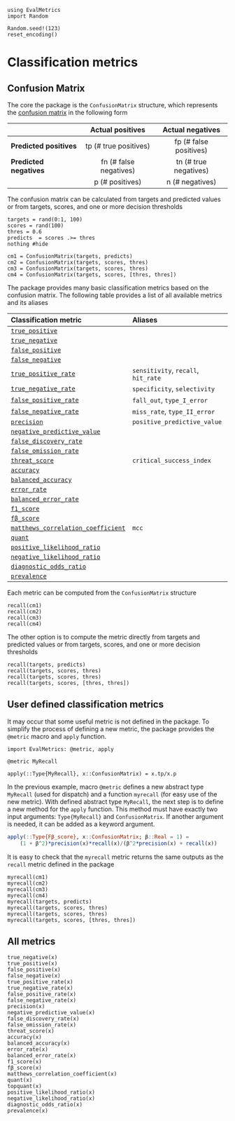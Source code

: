 ```@setup metrics
using EvalMetrics
import Random

Random.seed!(123)
reset_encoding()
```

# Classification metrics

## Confusion Matrix
The core the package is the `ConfusionMatrix` structure, which represents the [confusion matrix](https://en.wikipedia.org/wiki/Confusion_matrix) in the following form

| `` ``                   |    Actual positives    |    Actual negatives    |
|:--                      |:-:                     |:-:                     |
| **Predicted positives** | tp (# true positives)  | fp (# false positives) |
| **Predicted negatives** | fn (# false negatives) | tn (# true negatives)  |
|                         | p (# positives)        | n (# negatives)        |

The confusion matrix can be calculated from targets and predicted values or from targets, scores, and one or more decision thresholds 

```@example metrics
targets = rand(0:1, 100)
scores = rand(100)
thres = 0.6
predicts  = scores .>= thres
nothing #hide
```

```@repl metrics
cm1 = ConfusionMatrix(targets, predicts)
cm2 = ConfusionMatrix(targets, scores, thres)
cm3 = ConfusionMatrix(targets, scores, thres)
cm4 = ConfusionMatrix(targets, scores, [thres, thres])
```

The package provides many basic classification metrics based on the confusion matrix.  The following table provides a list of all available metrics and its aliases

| Classification metric                      | Aliases                              |
| :--                                        | :--                                  |
| [`true_positive`](@ref)                    |                                      |
| [`true_negative`](@ref)                    |                                      |
| [`false_positive`](@ref)                   |                                      |
| [`false_negative`](@ref)                   |                                      |
| [`true_positive_rate`](@ref)               | `sensitivity`,  `recall`, `hit_rate` |
| [`true_negative_rate`](@ref)               | `specificity`,  `selectivity`        |
| [`false_positive_rate`](@ref)              | `fall_out`, `type_I_error`           |
| [`false_negative_rate`](@ref)              | `miss_rate`, `type_II_error`         |
| [`precision`](@ref)                        | `positive_predictive_value`          |
| [`negative_predictive_value`](@ref)        |                                      |
| [`false_discovery_rate`](@ref)             |                                      |
| [`false_omission_rate`](@ref)              |                                      |
| [`threat_score`](@ref)                     | `critical_success_index`             |
| [`accuracy`](@ref)                         |                                      |
| [`balanced_accuracy`](@ref)                |                                      |
| [`error_rate`](@ref)                       |                                      |
| [`balanced_error_rate`](@ref)              |                                      |
| [`f1_score`](@ref)                         |                                      |
| [`fβ_score`](@ref)                         |                                      |
| [`matthews_correlation_coefficient`](@ref) | `mcc`                                |
| [`quant`](@ref)                            |                                      |
| [`positive_likelihood_ratio`](@ref)        |                                      |
| [`negative_likelihood_ratio`](@ref)        |                                      |
| [`diagnostic_odds_ratio`](@ref)            |                                      |
| [`prevalence`](@ref)                       |                                      |

Each metric can be computed from the `ConfusionMatrix` structure 

```@repl metrics
recall(cm1)
recall(cm2)
recall(cm3)
recall(cm4)
```

The other option is to compute the metric directly from targets and predicted values or from targets, scores, and one or more decision thresholds

```@repl metrics
recall(targets, predicts)
recall(targets, scores, thres)
recall(targets, scores, thres)
recall(targets, scores, [thres, thres])
```

## User defined classification metrics
It may occur that some useful metric is not defined in the package. To simplify the process of defining a new metric, the package provides the `@metric` macro and `apply` function. 

```@example metrics
import EvalMetrics: @metric, apply

@metric MyRecall

apply(::Type{MyRecall}, x::ConfusionMatrix) = x.tp/x.p
```

In the previous example, macro `@metric` defines a new abstract type `MyRecall` (used for dispatch) and a function `myrecall` (for easy use of the new metric).  With defined abstract type `MyRecall`, the next step is to define a new method for the `apply` function. This method must have exactly two input arguments: `Type{MyRecall}` and `ConfusionMatrix`.  If another argument is needed, it can be added as a keyword argument.

```julia
apply(::Type{Fβ_score}, x::ConfusionMatrix; β::Real = 1) =
    (1 + β^2)*precision(x)*recall(x)/(β^2*precision(x) + recall(x))
```

It is easy to check that the `myrecall` metric returns the same outputs as the `recall` metric defined in the package
```@repl metrics
myrecall(cm1)
myrecall(cm2)
myrecall(cm3)
myrecall(cm4)
myrecall(targets, predicts)
myrecall(targets, scores, thres)
myrecall(targets, scores, thres)
myrecall(targets, scores, [thres, thres])
```

## All metrics

```@docs
true_negative(x)
true_positive(x)
false_positive(x)
false_negative(x)
true_positive_rate(x)
true_negative_rate(x)
false_positive_rate(x)
false_negative_rate(x)
precision(x)
negative_predictive_value(x)
false_discovery_rate(x)
false_omission_rate(x)
threat_score(x)
accuracy(x)
balanced_accuracy(x)
error_rate(x)
balanced_error_rate(x)
f1_score(x)
fβ_score(x)
matthews_correlation_coefficient(x)
quant(x)
topquant(x)
positive_likelihood_ratio(x)
negative_likelihood_ratio(x)
diagnostic_odds_ratio(x)
prevalence(x)
```